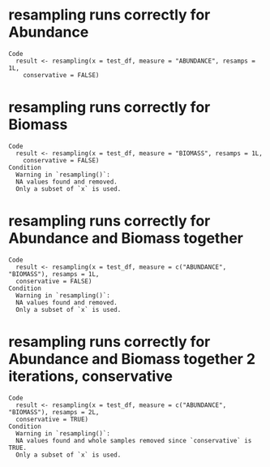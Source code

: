 # resampling runs correctly for Abundance

    Code
      result <- resampling(x = test_df, measure = "ABUNDANCE", resamps = 1L,
        conservative = FALSE)

# resampling runs correctly for Biomass

    Code
      result <- resampling(x = test_df, measure = "BIOMASS", resamps = 1L,
        conservative = FALSE)
    Condition
      Warning in `resampling()`:
      NA values found and removed.
      Only a subset of `x` is used.

# resampling runs correctly for Abundance and Biomass together

    Code
      result <- resampling(x = test_df, measure = c("ABUNDANCE", "BIOMASS"), resamps = 1L,
      conservative = FALSE)
    Condition
      Warning in `resampling()`:
      NA values found and removed.
      Only a subset of `x` is used.

# resampling runs correctly for Abundance and Biomass together          2 iterations, conservative

    Code
      result <- resampling(x = test_df, measure = c("ABUNDANCE", "BIOMASS"), resamps = 2L,
      conservative = TRUE)
    Condition
      Warning in `resampling()`:
      NA values found and whole samples removed since `conservative` is TRUE.
      Only a subset of `x` is used.

